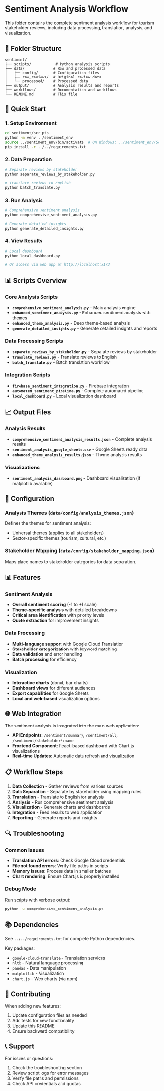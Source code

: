 # Sentiment Analysis Workflow

This folder contains the complete sentiment analysis workflow for tourism stakeholder reviews, including data processing, translation, analysis, and visualization.

## 📁 Folder Structure

```
sentiment/
├── scripts/           # Python analysis scripts
├── data/             # Raw and processed data
│   ├── config/       # Configuration files
│   ├── raw_reviews/  # Original review data
│   └── processed/    # Processed data
├── output/           # Analysis results and reports
├── workflows/        # Documentation and workflows
└── README.md         # This file
```

## 🚀 Quick Start

### 1. Setup Environment
```bash
cd sentiment/scripts
python -m venv ../sentiment_env
source ../sentiment_env/bin/activate  # On Windows: ../sentiment_env/Scripts/activate
pip install -r ../../requirements.txt
```

### 2. Data Preparation
```bash
# Separate reviews by stakeholder
python separate_reviews_by_stakeholder.py

# Translate reviews to English
python batch_translate.py
```

### 3. Run Analysis
```bash
# Comprehensive sentiment analysis
python comprehensive_sentiment_analysis.py

# Generate detailed insights
python generate_detailed_insights.py
```

### 4. View Results
```bash
# Local dashboard
python local_dashboard.py

# Or access via web app at http://localhost:5173
```

## 📊 Scripts Overview

### Core Analysis Scripts
- **`comprehensive_sentiment_analysis.py`** - Main analysis engine
- **`enhanced_sentiment_analysis.py`** - Enhanced sentiment analysis with themes
- **`enhanced_theme_analysis.py`** - Deep theme-based analysis
- **`generate_detailed_insights.py`** - Generate detailed insights and reports

### Data Processing Scripts
- **`separate_reviews_by_stakeholder.py`** - Separate reviews by stakeholder
- **`translate_reviews.py`** - Translate reviews to English
- **`batch_translate.py`** - Batch translation workflow

### Integration Scripts
- **`firebase_sentiment_integration.py`** - Firebase integration
- **`automated_sentiment_pipeline.py`** - Complete automated pipeline
- **`local_dashboard.py`** - Local visualization dashboard

## 📈 Output Files

### Analysis Results
- **`comprehensive_sentiment_analysis_results.json`** - Complete analysis results
- **`sentiment_analysis_google_sheets.csv`** - Google Sheets ready data
- **`enhanced_theme_analysis_results.json`** - Theme analysis results

### Visualizations
- **`sentiment_analysis_dashboard.png`** - Dashboard visualization (if matplotlib available)

## 🔧 Configuration

### Analysis Themes (`data/config/analysis_themes.json`)
Defines the themes for sentiment analysis:
- Universal themes (applies to all stakeholders)
- Sector-specific themes (tourism, cultural, etc.)

### Stakeholder Mapping (`data/config/stakeholder_mapping.json`)
Maps place names to stakeholder categories for data separation.

## 📊 Features

### Sentiment Analysis
- **Overall sentiment scoring** (-1 to +1 scale)
- **Theme-specific analysis** with detailed breakdowns
- **Critical area identification** with priority levels
- **Quote extraction** for improvement insights

### Data Processing
- **Multi-language support** with Google Cloud Translation
- **Stakeholder categorization** with keyword matching
- **Data validation** and error handling
- **Batch processing** for efficiency

### Visualization
- **Interactive charts** (donut, bar charts)
- **Dashboard views** for different audiences
- **Export capabilities** for Google Sheets
- **Local and web-based** visualization options

## 🌐 Web Integration

The sentiment analysis is integrated into the main web application:

- **API Endpoints**: `/sentiment/summary`, `/sentiment/all`, `/sentiment/stakeholder/:name`
- **Frontend Component**: React-based dashboard with Chart.js visualizations
- **Real-time Updates**: Automatic data refresh and visualization

## 📋 Workflow Steps

1. **Data Collection** - Gather reviews from various sources
2. **Data Separation** - Separate by stakeholder using mapping rules
3. **Translation** - Translate to English for analysis
4. **Analysis** - Run comprehensive sentiment analysis
5. **Visualization** - Generate charts and dashboards
6. **Integration** - Feed results to web application
7. **Reporting** - Generate reports and insights

## 🔍 Troubleshooting

### Common Issues
- **Translation API errors**: Check Google Cloud credentials
- **File not found errors**: Verify file paths in scripts
- **Memory issues**: Process data in smaller batches
- **Chart rendering**: Ensure Chart.js is properly installed

### Debug Mode
Run scripts with verbose output:
```bash
python -u comprehensive_sentiment_analysis.py
```

## 📚 Dependencies

See `../../requirements.txt` for complete Python dependencies.

Key packages:
- `google-cloud-translate` - Translation services
- `nltk` - Natural language processing
- `pandas` - Data manipulation
- `matplotlib` - Visualization
- `chart.js` - Web charts (via npm)

## 🤝 Contributing

When adding new features:
1. Update configuration files as needed
2. Add tests for new functionality
3. Update this README
4. Ensure backward compatibility

## 📞 Support

For issues or questions:
1. Check the troubleshooting section
2. Review script logs for error messages
3. Verify file paths and permissions
4. Check API credentials and quotas
